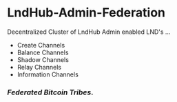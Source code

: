 # LndHub-Admin-Federation

Decentralized Cluster of LndHub Admin enabled LND's ...

- Create Channels 
- Balance Channels
- Shadow Channels
- Relay Channels
- Information Channels

### _Federated Bitcoin Tribes_.
